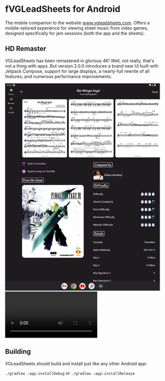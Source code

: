 # fVGLeadSheets for Android

The mobile companion to the website www.vgleadsheets.com. Offers a mobile-tailored experience for viewing sheet music from video games, designed specifically for jam sessions (both the app and the sheets).

## HD Remaster

VGLeadSheets has been remastered in glorious 4K! Well, not really, that's not a thing with apps. But version 2.0.0 introduces a brand new UI built with Jetpack Compose, support for large displays, a nearly-full rewrite of all features, and numerous performance improvements.

![Demo Screenshot](demo-screenshot.png)<video src="demo-video.webm"></video>

## Building

VGLeadSheets should build and install just like any other Android app:

```./gradlew :app:installDebug```
or
```./gradlew :app:installRelease```
